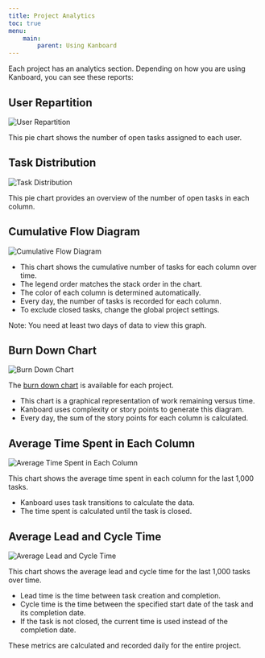 ```yaml
---
title: Project Analytics
toc: true
menu:
    main:
        parent: Using Kanboard
---
```


Each project has an analytics section. Depending on how you are using Kanboard, you can see these reports:

User Repartition
----------------

![User Repartition](/images/v1/user-repartition.png)

This pie chart shows the number of open tasks assigned to each user.

Task Distribution
-----------------

![Task Distribution](/images/v1/task-distribution.png)

This pie chart provides an overview of the number of open tasks in each column.

Cumulative Flow Diagram
-----------------------

![Cumulative Flow Diagram](/images/v1/cfd.png)

- This chart shows the cumulative number of tasks for each column over time.
- The legend order matches the stack order in the chart.
- The color of each column is determined automatically.
- Every day, the number of tasks is recorded for each column.
- To exclude closed tasks, change the global project settings.

Note: You need at least two days of data to view this graph.

Burn Down Chart
---------------

![Burn Down Chart](/images/v1/burndown-chart.png)

The [burn down chart](http://en.wikipedia.org/wiki/Burn_down_chart) is available for each project.

- This chart is a graphical representation of work remaining versus time.
- Kanboard uses complexity or story points to generate this diagram.
- Every day, the sum of the story points for each column is calculated.

Average Time Spent in Each Column
---------------------------------

![Average Time Spent in Each Column](/images/v1/average-time-spent-into-each-column.png)

This chart shows the average time spent in each column for the last 1,000 tasks.

- Kanboard uses task transitions to calculate the data.
- The time spent is calculated until the task is closed.

Average Lead and Cycle Time
---------------------------

![Average Lead and Cycle Time](/images/v1/average-lead-cycle-time.png)

This chart shows the average lead and cycle time for the last 1,000 tasks over time.

- Lead time is the time between task creation and completion.
- Cycle time is the time between the specified start date of the task and its completion date.
- If the task is not closed, the current time is used instead of the completion date.

These metrics are calculated and recorded daily for the entire project.
